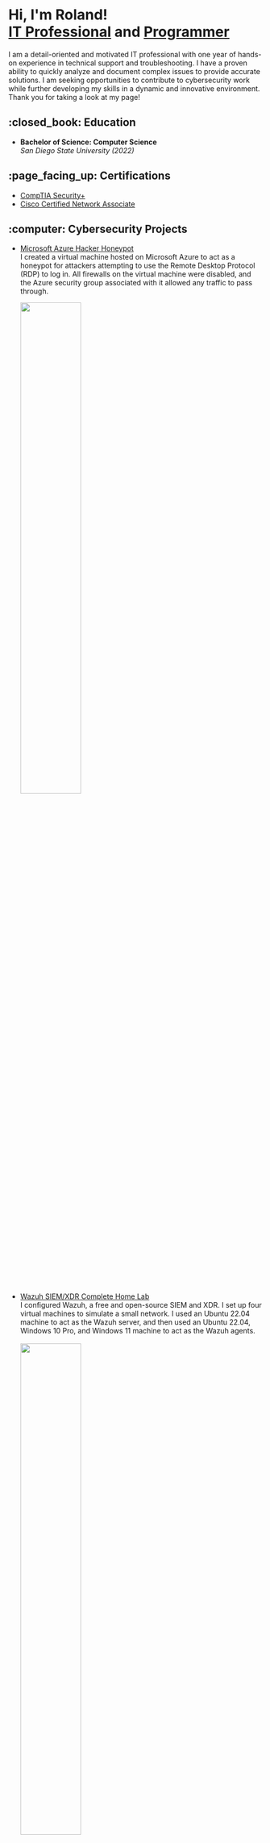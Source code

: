 <h1>Hi, I'm Roland!  <br/><a href="https://www.linkedin.com/in/rolandsalvador/">IT Professional</a> and <a href="https://github.com/rolandsalvador?tab=repositories">Programmer</a></h1>
  
I am a detail-oriented and motivated IT professional with one year of hands-on experience in technical support and troubleshooting. I have a proven ability to quickly analyze and document complex issues to provide accurate solutions. I am seeking opportunities to contribute to cybersecurity work while further developing my skills in a dynamic and innovative environment. Thank you for taking a look at my page!

<h2>:closed_book: Education</h2>

- <b>Bachelor of Science: Computer Science</b> <br />
<i>San Diego State University (2022)</i>

<h2>:page_facing_up: Certifications</h2>

- [CompTIA Security+](https://drive.google.com/file/d/1CYXjIxOOj8fO4gMAUghGJMA1SOW0LbpU/view?usp=sharing)
- [Cisco Certified Network Associate](https://drive.google.com/file/d/1u-Nezj6rtjtJsBxzy8SAe5x72VNSjlYK/view?usp=sharing)

<h2>:computer: Cybersecurity Projects</h2>

- [Microsoft Azure Hacker Honeypot](https://github.com/rolandsalvador/azurehoneypot)
  <br />
  I created a virtual machine hosted on Microsoft Azure to act as a honeypot for attackers attempting to use the Remote Desktop Protocol (RDP) to log in. All firewalls on 
  the virtual machine were disabled, and the Azure security group associated with it allowed any traffic to pass through.
  
  <img src="https://i.imgur.com/WJ6ikMS.png" height="50%" width="50%"/>
- [Wazuh SIEM/XDR Complete Home Lab](https://github.com/rolandsalvador/wazuh)
  <br />
  I configured Wazuh, a free and open-source SIEM and XDR. I set up four virtual machines to simulate a small network. I used an Ubuntu 22.04 machine to act as the Wazuh 
  server, and then used an Ubuntu 22.04, Windows 10 Pro, and Windows 11 machine to act as the Wazuh agents.
  <br />
  <br />
  <img src="https://i.imgur.com/MXt9PER.png" height="50%" width="50%"/>
- [Nessus Vulnerability Scanner Home Lab](https://github.com/rolandsalvador/nessus)
  <br />
  I installed Nessus Essentials on my computer and used a new Windows 11 virtual machine as the scanning target. After successfully running a credentialed scan, 
  I remediated a few of the vulnerabilities that were found.
  <br />
  <br />
  <img src="https://i.imgur.com/RVHTdTe.png" height="50%" width="50%"/>
 
<h2>:floppy_disk: Other IT Projects</h2>

- [Active Directory Domain Services Home Lab](https://github.com/rolandsalvador/activedirectory)
  <br />
  I configured Active Directory Domain Services, a domain controller, and a client computer. The domain controller acts as a DHCP server for the virtual machine subnet, 
  VMnet0. The domain controller also contains a NIC for public use to connect to the internet.
  <br />
  <br />
  <img src="https://i.imgur.com/Yoq0CNh.png" height="50%" width="50%"/>
- [Small Office Network (Part 1) -  Created From Scratch](https://github.com/rolandsalvador/officenetwork)
  <br />
  I created a small office network from scratch in Cisco Packet Tracer. This repository is the first part of two in my small office network project. Part 1 is creating the 
  network from scratch. The network is a two-tier (or collapsed core) design with a PC, laptop, phone, server, wireless LAN controller, and lightweight access point.
  <br />
  <br />
  <img src="https://i.imgur.com/QMEjd0d.png" height="50%" width="50%"/>
- [Small Office Network (Part 2) - Configuration](https://github.com/rolandsalvador/officenetwork2)
  <br />
  Part 2 is where I configure the Part 1 network to use protocols and technologies such as DHCP, DNS, IPv4 and IPv6, OSPF, STP, HSRP, VLANs, Firewalls, Wireless, and much 
  more.
  <br />
  <br />
  <img src="https://i.imgur.com/pmMOEbz.png" height="30%" width="30%"/>

<h2>:video_game: Video Game Projects </h2>

- [Dance Dance Revolution Remake](https://github.com/rolandsalvador/ddr_remake)
  <br />
  This game is a remake of Dance Dance Revolution (DDR), made from the ground up in Unity with C#. This game was a project that was due in my CS583 (3D Game Programming) 
  class at San Diego State University.
  <br />
  <br />
  <img src="https://i.imgur.com/YZQiWTk.png" height="50%" width="50%"/>

<!--
Here are some ideas to get you started:

- 🔭 I’m currently working on ...
- 🌱 I’m currently learning ...
- 👯 I’m looking to collaborate on ...
- 🤔 I’m looking for help with ...
- 💬 Ask me about ...
- 📫 How to reach me: ...
- 😄 Pronouns: ...
- ⚡ Fun fact: ...
-->
